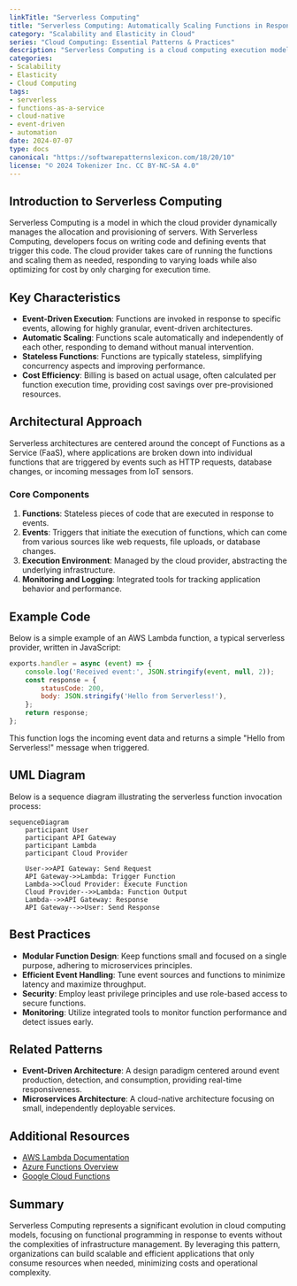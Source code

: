 ```yaml
---
linkTitle: "Serverless Computing"
title: "Serverless Computing: Automatically Scaling Functions in Response to Events"
category: "Scalability and Elasticity in Cloud"
series: "Cloud Computing: Essential Patterns & Practices"
description: "Serverless Computing is a cloud computing execution model where cloud providers automatically manage the allocation and provisioning of servers. This pattern is designed to run small, event-driven, stateless functions that trigger in response to events without the need for infrastructure management by developers."
categories:
- Scalability
- Elasticity
- Cloud Computing
tags:
- serverless
- functions-as-a-service
- cloud-native
- event-driven
- automation
date: 2024-07-07
type: docs
canonical: "https://softwarepatternslexicon.com/18/20/10"
license: "© 2024 Tokenizer Inc. CC BY-NC-SA 4.0"
---
```


## Introduction to Serverless Computing

Serverless Computing is a model in which the cloud provider dynamically manages the allocation and provisioning of servers. With Serverless Computing, developers focus on writing code and defining events that trigger this code. The cloud provider takes care of running the functions and scaling them as needed, responding to varying loads while also optimizing for cost by only charging for execution time.

## Key Characteristics

- **Event-Driven Execution**: Functions are invoked in response to specific events, allowing for highly granular, event-driven architectures.
- **Automatic Scaling**: Functions scale automatically and independently of each other, responding to demand without manual intervention.
- **Stateless Functions**: Functions are typically stateless, simplifying concurrency aspects and improving performance.
- **Cost Efficiency**: Billing is based on actual usage, often calculated per function execution time, providing cost savings over pre-provisioned resources.

## Architectural Approach

Serverless architectures are centered around the concept of Functions as a Service (FaaS), where applications are broken down into individual functions that are triggered by events such as HTTP requests, database changes, or incoming messages from IoT sensors.

### Core Components

1. **Functions**: Stateless pieces of code that are executed in response to events.
2. **Events**: Triggers that initiate the execution of functions, which can come from various sources like web requests, file uploads, or database changes.
3. **Execution Environment**: Managed by the cloud provider, abstracting the underlying infrastructure.
4. **Monitoring and Logging**: Integrated tools for tracking application behavior and performance.

## Example Code

Below is a simple example of an AWS Lambda function, a typical serverless provider, written in JavaScript:

```javascript
exports.handler = async (event) => {
    console.log('Received event:', JSON.stringify(event, null, 2));
    const response = {
        statusCode: 200,
        body: JSON.stringify('Hello from Serverless!'),
    };
    return response;
};
```

This function logs the incoming event data and returns a simple "Hello from Serverless!" message when triggered.

## UML Diagram

Below is a sequence diagram illustrating the serverless function invocation process:

```mermaid
sequenceDiagram
    participant User
    participant API Gateway
    participant Lambda
    participant Cloud Provider

    User->>API Gateway: Send Request
    API Gateway->>Lambda: Trigger Function
    Lambda->>Cloud Provider: Execute Function
    Cloud Provider-->>Lambda: Function Output
    Lambda-->>API Gateway: Response
    API Gateway-->>User: Send Response
```

## Best Practices

- **Modular Function Design**: Keep functions small and focused on a single purpose, adhering to microservices principles.
- **Efficient Event Handling**: Tune event sources and functions to minimize latency and maximize throughput.
- **Security**: Employ least privilege principles and use role-based access to secure functions.
- **Monitoring**: Utilize integrated tools to monitor function performance and detect issues early.

## Related Patterns

- **Event-Driven Architecture**: A design paradigm centered around event production, detection, and consumption, providing real-time responsiveness.
- **Microservices Architecture**: A cloud-native architecture focusing on small, independently deployable services.

## Additional Resources

- [AWS Lambda Documentation](https://aws.amazon.com/lambda/)
- [Azure Functions Overview](https://docs.microsoft.com/azure/azure-functions/)
- [Google Cloud Functions](https://cloud.google.com/functions/)

## Summary

Serverless Computing represents a significant evolution in cloud computing models, focusing on functional programming in response to events without the complexities of infrastructure management. By leveraging this pattern, organizations can build scalable and efficient applications that only consume resources when needed, minimizing costs and operational complexity.
